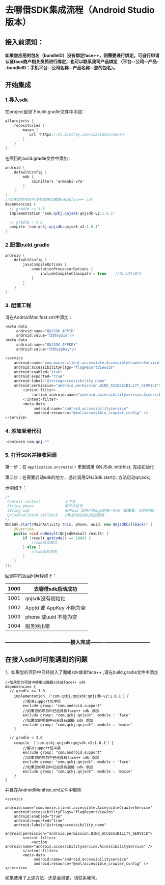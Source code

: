 # 去哪借SDK集成流程（Android Studio版本）



## 接入前须知：

#### 如果您应用的包名（bundleID）没有绑定face++，则需要进行绑定。可自行申请认证face商户相关资质进行绑定，也可以联系我司产品绑定 （平台--公司--产品--bundleID：手机平台--公司名称--产品名称--您的包名）。



## 开始集成

### 1.导入sdk

在project目录下build.gradle文件中添加：

```java
allprojects {
    repositories {
        maven {
           url 'https://dl.bintray.com/xiaosaobo/maven'
        }
    }
}
```

在项目的build.gradle文件中添加：

```java
android {
    defaultConfig {
        ndk {
            abiFilters 'armeabi-v7a'
        }
    }
}
//如果您的项目中没有使用过魔蝎sdk和face++ sdk 
dependencies {
  // gradle >= 3.0
  implementation 'com.qckj.qnjsdk:qnjsdk-v2:1.0.1'

  // gradle < 3.0
  compile 'com.qckj.qnjsdk:qnjsdk-v2:1.0.1'
}
```

### 2.配置build.gradle

```java
android {
    defaultConfig {
        javaCompileOptions {
            annotationProcessorOptions {
                includeCompileClasspath = true    //加上这行即可
            }
        }
    }
}
```

### 3. 配置工程

请在AndroidManifest.xml中添加：

```java
<meta-data
     android:name="QNJSDK_APPID"
     android:value="您的appid"/>
<meta-data
     android:name="QNJSDK_APPKEY"
     android:value="您的appkey"/>

<service
	android:name="com.moxie.client.accessible.AccessibleCrawlerService"
    android:accessibilityFlags="flagReportViewIds"
    android:enabled="true"
    android:exported="true"
    android:label="@string/accessibility_name"
    android:permission="android.permission.BIND_ACCESSIBILITY_SERVICE">
    	<intent-filter>
    		<action android:name="android.accessibilityservice.AccessibilityService" />
        </intent-filter>
        <meta-data
             android:name="android.accessibilityservice"
             android:resource="@xml/accessible_crawler_config" />
</service>
```

### 4. 添加混淆代码

```java
-dontwarn com.qnj.**
```

### 5. 打开SDK并接收回调

第一步：在 `Application.oncreate()` 里面调用 QNJSdk.init(this); 完成初始化

第二步：在需要启动sdk的地方，通过调用QNJSdk.start(); 方法启动qnjsdk;

示例如下：

```java
/*
 Context context           上下文
 String phone              用户手机号
 String uid                用户uid 该用户在app的唯一标识（很重要，切勿传错）
 QnjsdkCallback callback   sdk启动成功失败的回调
*/
QNJSdk.start(MainActivity.this, phone, uuid, new QnjsdkCallback() {
    @Override
    public void onResult(QnjsdkResult result) {
        if (result.getCode() == 1000) {
            //sdk启动成功
        } else {
            //sdk启动失败
        }
    }
});
```

回调中的返回码解释如下：

| 1000 | 去哪借sdk启动成功        |
| ---- | ------------------------ |
| 1001 | qnjsdk没有初始化         |
| 1002 | AppId 或 AppKey 不能为空 |
| 1003 | phone 或uuid 不能为空    |
| 1004 | 服务器出错               |

### ————————–-————接入完成——–-————————–-



## 在接入sdk时可能遇到的问题

1，如果您的项目中已经接入了魔蝎sdk或者face++ ,请在build.gradle文件中添加

```
//如果您的项目中使用过魔蝎sdk或face++ sdk 
dependencies {
  // gradle >= 3.0
    implementation （'com.qckj.qnjsdk:qnjsdk-v2:1.0.1'）{
    	//解决support包冲突
    	exclude group: "com.android.support"
        //如果您的项目中已经具有face++ sdk 添加
        exclude group: "com.qckj.qnjsdk", module : 'face'
        //如果您的项目中已经具有魔蝎 sdk 添加
        exclude group: "com.qckj.qnjsdk", module : 'moxie'
    }

  // gradle < 3.0
    compile （'com.qckj.qnjsdk:qnjsdk-v2:1.0.1'）{
       	//解决support包冲突
    	exclude group: "com.android.support"
        //如果您的项目中已经具有face++ sdk 添加
        exclude group: "com.qckj.qnjsdk", module : 'face'
        //如果您的项目中已经具有魔蝎 sdk 添加
        exclude group: "com.qckj.qnjsdk", module : 'moxie'
    }
}

```

并且在AndroidMenifest.xml文件中删除

```
<service
	android:name="com.moxie.client.accessible.AccessibleCrawlerService"
    android:accessibilityFlags="flagReportViewIds"
    android:enabled="true"
    android:exported="true"
    android:label="@string/accessibility_name"
    android:permission="android.permission.BIND_ACCESSIBILITY_SERVICE">
    	<intent-filter>
    		<action android:name="android.accessibilityservice.AccessibilityService" />
        </intent-filter>
        <meta-data
             android:name="android.accessibilityservice"
             android:resource="@xml/accessible_crawler_config" />
</service>
```

如果使用了上述方法，还是会报错，请联系我司。